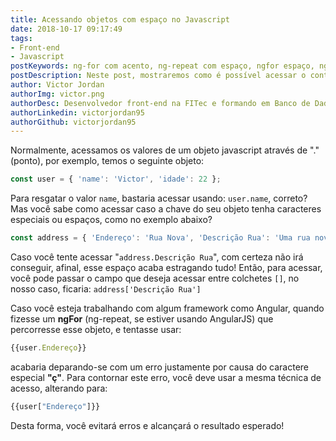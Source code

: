 ```yaml
---
title: Acessando objetos com espaço no Javascript
date: 2018-10-17 09:17:49
tags: 
- Front-end
- Javascript
postKeywords: ng-for com acento, ng-repeat com espaço, ngfor espaço, ng-repeat acento, acessar objeto com espaço javascript, como acessar objetos
postDescription: Neste post, mostraremos como é possível acessar o conteúdo de objetos Javascript de uma forma alternativa.
author: Victor Jordan
authorImg: victor.png
authorDesc: Desenvolvedor front-end na FITec e formando em Banco de Dados pela Fatec, apaixonado por usabilidade, performance e UX!
authorLinkedin: victorjordan95
authorGithub: victorjordan95
---
```


Normalmente, acessamos os valores de um objeto javascript através de "." (ponto), por exemplo, temos o seguinte objeto: 

```javascript
const user = { 'name': 'Victor', 'idade': 22 };
```

Para resgatar o valor `name`, bastaria acessar usando: `user.name`, correto? Mas você sabe como acessar caso a chave do seu objeto tenha caracteres especiais ou espaços, como no exemplo abaixo?

```javascript
const address = { 'Endereço': 'Rua Nova', 'Descrição Rua': 'Uma rua nova' };
```

<!-- more --> 

Caso você tente acessar "`address.Descrição Rua`", com certeza não irá conseguir, afinal, esse espaço acaba estragando tudo! Então, para acessar, você pode passar o campo que deseja acessar entre colchetes `[]`, no nosso caso, ficaria: `address['Descrição Rua']`

Caso você esteja trabalhando com algum framework como Angular, quando fizesse um **ngFor** (ng-repeat, se estiver usando AngularJS) que percorresse esse objeto, e tentasse usar: 
```javascript
{{user.Endereço}}
```
acabaria deparando-se com um erro justamente por causa do caractere especial **"ç"**. Para contornar este erro, você deve usar a mesma técnica de acesso, alterando para: 

```javascript
{{user["Endereço"]}}
```

Desta forma, você evitará erros e alcançará o resultado esperado!


